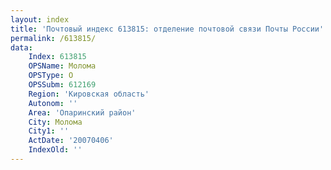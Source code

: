 ```yaml
---
layout: index
title: 'Почтовый индекс 613815: отделение почтовой связи Почты России'
permalink: /613815/
data:
    Index: 613815
    OPSName: Молома
    OPSType: О
    OPSSubm: 612169
    Region: 'Кировская область'
    Autonom: ''
    Area: 'Опаринский район'
    City: Молома
    City1: ''
    ActDate: '20070406'
    IndexOld: ''
---
```

